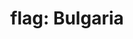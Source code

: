 ---
layout: flags
title: "flag: Bulgaria"
emoji: flag_bulgaria
permalink: 🇧🇬.html
image: assets/img/3moji/flag_bulgaria.png
---